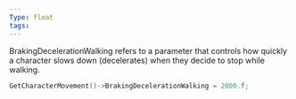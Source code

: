 ```yaml
---
Type: float
tags:
---
```


BrakingDecelerationWalking refers to a parameter that controls how quickly a character slows down (decelerates) when they decide to stop while walking.

```cpp
GetCharacterMovement()->BrakingDecelerationWalking = 2000.f;
```
